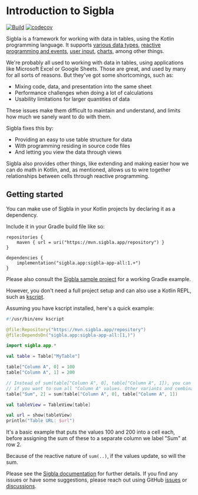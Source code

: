 # Introduction to Sigbla

[![Build](https://github.com/sigbla/sigbla-app/actions/workflows/build.yml/badge.svg)](https://github.com/sigbla/sigbla-app/actions/workflows/build.yml)
[![codecov](https://codecov.io/gh/sigbla/sigbla-app/graph/badge.svg?token=EU00X66Y7N)](https://codecov.io/gh/sigbla/sigbla-app)

Sigbla is a framework for working with data in tables, using the Kotlin programming language.
It supports [various data types](https://sigbla.app/docs/cells/),
[reactive programming and events](https://sigbla.app/docs/table_subscriptions/),
[user input](https://sigbla.app/docs/widgets/), [charts](https://sigbla.app/docs/charts/), among other things.

We're probably all used to working with data in tables, using applications like Microsoft Excel or Google Sheets.
Those are great, and used by many for all sorts of reasons. But they've got some shortcomings, such as:

* Mixing code, data, and presentation into the same sheet
* Performance challenges when doing a lot of calculations
* Usability limitations for larger quantities of data

These issues make them difficult to maintain and understand, and limits how much we sanely want to do with them.

Sigbla fixes this by:

* Providing an easy to use table structure for data
* With programming residing in source code files
* And letting you view the data through views

Sigbla also provides other things, like extending and making easier how we can do math in Kotlin,
and, as mentioned, allows us to wire together relationships between cells through reactive programming.

## Getting started

You can make use of Sigbla in your Kotlin projects by declaring it as a dependency.

Include it in your Gradle build file like so:

```
repositories {
    maven { url = uri("https://mvn.sigbla.app/repository") }
}

dependencies {
    implementation("sigbla.app:sigbla-app-all:1.+")
}
```

Please also consult the [Sigbla sample project](https://github.com/sigbla/sigbla-app-sample) for a working Gradle example.

However, you don't need a full project setup and can also use a Kotlin REPL, such as [kscript](https://github.com/kscripting/kscript).

Assuming you have kscript installed, here's a quick example:

``` kotlin
#!/usr/bin/env kscript

@file:Repository("https://mvn.sigbla.app/repository")
@file:DependsOn("sigbla.app:sigbla-app-all:[1,)")

import sigbla.app.*

val table = Table["MyTable"]

table["Column A", 0] = 100
table["Column A", 1] = 200

// Instead of sum(table["Column A", 0], table["Column A", 1]), you can also do sum(table["Column A"])
// if you want to sum all "Column A" values. Other variants and combinations are also possible.
table["Sum", 2] = sum(table["Column A", 0], table["Column A", 1])

val tableView = TableView[table]

val url = show(tableView)
println("Table URL: $url")
```

It's a basic example that puts the values 100 and 200 into a cell each, before assigning the sum of these to a separate
column we label "Sum" at row 2.

Because of the reactive nature of `sum(..)`, if the values update, so will the sum.

Please see the [Sigbla documentation](https://sigbla.app/docs) for further details. If you find any issues or have some
suggestions, please reach out using GitHub [issues](https://github.com/sigbla/sigbla-app/issues) or
[discussions](https://github.com/sigbla/sigbla-app/discussions).
